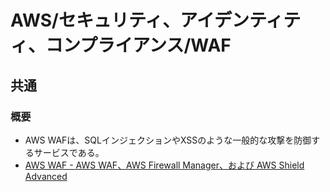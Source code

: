 # AWS/セキュリティ、アイデンティティ、コンプライアンス/WAF

## 共通

### 概要

- AWS WAFは、SQLインジェクションやXSSのような一般的な攻撃を防御するサービスである。
- [AWS WAF - AWS WAF、AWS Firewall Manager、および AWS Shield Advanced](https://docs.aws.amazon.com/ja_jp/waf/latest/developerguide/waf-chapter.html)
